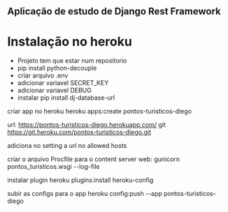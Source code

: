 ## Aplicação de estudo de Django Rest Framework

# Instalação no heroku

- Projeto tem que estar num repositorio
- pip install python-decouple
- criar arquivo .env
- adicionar variavel SECRET_KEY
- adicionar variavel DEBUG
- instalar pip install dj-database-url

criar app no heroku
heroku apps:create pontos-turisticos-diego

url: https://pontos-turisticos-diego.herokuapp.com/
git  https://git.heroku.com/pontos-turisticos-diego.git

adiciona no setting a url no allowed hosts

criar o arquivo Procfile para o content server
web: gunicorn pontos_turisticos.wsgi --log-file

instalar plugin
heroku plugins:install heroku-config

subir as configs para o app
heroku config:push --app pontos-turisticos-diego